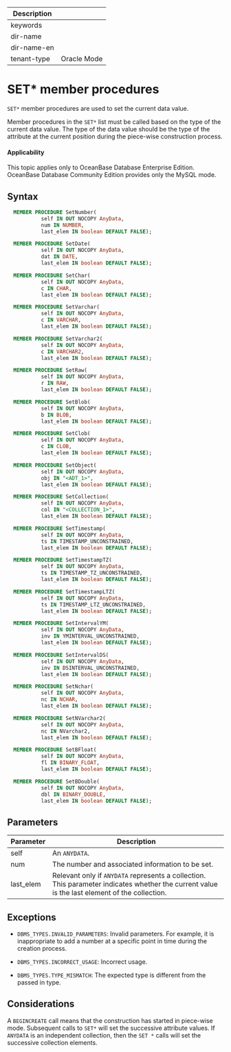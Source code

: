 | Description   |                 |
|---------------|-----------------|
| keywords      |                 |
| dir-name      |                 |
| dir-name-en   |                 |
| tenant-type   | Oracle Mode     |

# SET* member procedures

`SET*` member procedures are used to set the current data value.

Member procedures in the `SET*` list must be called based on the type of the current data value. The type of the data value should be the type of the attribute at the current position during the piece-wise construction process.

  <main id="notice" >
    <h4>Applicability</h4>
    <p>This topic applies only to OceanBase Database Enterprise Edition. OceanBase Database Community Edition provides only the MySQL mode. </p>
  </main>

## Syntax

```sql
  MEMBER PROCEDURE SetNumber(
           self IN OUT NOCOPY AnyData,
           num IN NUMBER,
           last_elem IN boolean DEFAULT FALSE);

  MEMBER PROCEDURE SetDate(
           self IN OUT NOCOPY AnyData,
           dat IN DATE,
           last_elem IN boolean DEFAULT FALSE);

  MEMBER PROCEDURE SetChar(
           self IN OUT NOCOPY AnyData,
           c IN CHAR,
           last_elem IN boolean DEFAULT FALSE);

  MEMBER PROCEDURE SetVarchar(
           self IN OUT NOCOPY AnyData,
           c IN VARCHAR,
           last_elem IN boolean DEFAULT FALSE);

  MEMBER PROCEDURE SetVarchar2(
           self IN OUT NOCOPY AnyData,
           c IN VARCHAR2,
           last_elem IN boolean DEFAULT FALSE);

  MEMBER PROCEDURE SetRaw(
           self IN OUT NOCOPY AnyData,
           r IN RAW,
           last_elem IN boolean DEFAULT FALSE);

  MEMBER PROCEDURE SetBlob(
           self IN OUT NOCOPY AnyData,
           b IN BLOB,
           last_elem IN boolean DEFAULT FALSE);

  MEMBER PROCEDURE SetClob(
           self IN OUT NOCOPY AnyData,
           c IN CLOB,
           last_elem IN boolean DEFAULT FALSE);

  MEMBER PROCEDURE SetObject(
           self IN OUT NOCOPY AnyData,
           obj IN "<ADT_1>",
           last_elem IN boolean DEFAULT FALSE);

  MEMBER PROCEDURE SetCollection(
           self IN OUT NOCOPY AnyData,
           col IN "<COLLECTION_1>",
           last_elem IN boolean DEFAULT FALSE);

  MEMBER PROCEDURE SetTimestamp(
           self IN OUT NOCOPY AnyData,
           ts IN TIMESTAMP_UNCONSTRAINED,
           last_elem IN boolean DEFAULT FALSE);

  MEMBER PROCEDURE SetTimestampTZ(
           self IN OUT NOCOPY AnyData,
           ts IN TIMESTAMP_TZ_UNCONSTRAINED,
           last_elem IN boolean DEFAULT FALSE);

  MEMBER PROCEDURE SetTimestampLTZ(
           self IN OUT NOCOPY AnyData,
           ts IN TIMESTAMP_LTZ_UNCONSTRAINED,
           last_elem IN boolean DEFAULT FALSE);

  MEMBER PROCEDURE SetIntervalYM(
           self IN OUT NOCOPY AnyData,
           inv IN YMINTERVAL_UNCONSTRAINED,
           last_elem IN boolean DEFAULT FALSE);

  MEMBER PROCEDURE SetIntervalDS(
           self IN OUT NOCOPY AnyData,
           inv IN DSINTERVAL_UNCONSTRAINED,
           last_elem IN boolean DEFAULT FALSE);

  MEMBER PROCEDURE SetNchar(
           self IN OUT NOCOPY AnyData,
           nc IN NCHAR,
           last_elem IN boolean DEFAULT FALSE);

  MEMBER PROCEDURE SetNVarchar2(
           self IN OUT NOCOPY AnyData,
           nc IN NVarchar2,
           last_elem IN boolean DEFAULT FALSE);

  MEMBER PROCEDURE SetBFloat(
           self IN OUT NOCOPY AnyData,
           fl IN BINARY_FLOAT,
           last_elem IN boolean DEFAULT FALSE);

  MEMBER PROCEDURE SetBDouble(
           self IN OUT NOCOPY AnyData,
           dbl IN BINARY_DOUBLE,
           last_elem IN boolean DEFAULT FALSE);
```



## Parameters



| Parameter | Description |
|-----------|---------------------------------------------------|
| self | An `ANYDATA`.  |
| num | The number and associated information to be set.  |
| last_elem | Relevant only if `ANYDATA` represents a collection. This parameter indicates whether the current value is the last element of the collection.  |



## Exceptions

* `DBMS_TYPES.INVALID_PARAMETERS`: Invalid parameters. For example, it is inappropriate to add a number at a specific point in time during the creation process.



* `DBMS_TYPES.INCORRECT_USAGE`: Incorrect usage.



* `DBMS_TYPES.TYPE_MISMATCH`: The expected type is different from the passed in type.






## Considerations

A `BEGINCREATE` call means that the construction has started in piece-wise mode. Subsequent calls to `SET*` will set the successive attribute values. If `ANYDATA` is an independent collection, then the `SET *` calls will set the successive collection elements.

